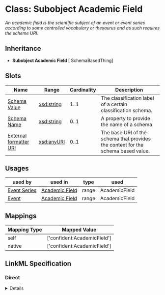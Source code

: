 # Class: Subobject Academic Field
_An academic field is the scientific subject of an event or event series according to some controlled vocabulary or thesaurus and as such requires the scheme URI._







## Inheritance
* **Subobject Academic Field** [ SchemaBasedThing]



## Slots

| Name | Range | Cardinality | Description  | 
| ---  | --- | --- | --- | 
| [Schema Value](schema_value.md) | [xsd:string](http://www.w3.org/2001/XMLSchema#string) | 1..1 | The classification label of a certain classification schema.  | 
| [Schema Name](schema_name.md) | [xsd:string](http://www.w3.org/2001/XMLSchema#string) | 0..1 | A property to provide the name of a schema.  | 
| [External formatter URI](schema_base_uri.md) | [xsd:anyURI](http://www.w3.org/2001/XMLSchema#anyURI) | 0..1 | The base URI of the schema that provides the context for the schema based value.  | 


## Usages


| used by | used in | type | used |
| ---  | --- | --- | --- |
| [Event Series](EventSeries.md) | [Academic Field](academic_field.md) | range | AcademicField |
| [Event](Event.md) | [Academic Field](academic_field.md) | range | AcademicField |












## Mappings

| Mapping Type | Mapped Value |
| ---  | ---  |
| self | ['confident:AcademicField'] |
| native | ['confident:AcademicField'] |


## LinkML Specification

<!-- TODO: investigate https://stackoverflow.com/questions/37606292/how-to-create-tabbed-code-blocks-in-mkdocs-or-sphinx -->

### Direct

<details>
```yaml
name: AcademicField
description: An academic field is the scientific subject of an event or event series
  according to some controlled vocabulary or thesaurus and as such requires the scheme
  URI.
title: Subobject Academic Field
from_schema: https://raw.githubusercontent.com/TIBHannover/ConfIDent_schema/main/src/linkml/ConfIDent_schema.yaml
mixins:
- SchemaBasedThing
slot_usage:
  schema_value:
    name: schema_value
    description: The classification label of a certain classification schema.
    range: string
    required: true

```
</details>

### Induced

<details>
```yaml
name: AcademicField
description: An academic field is the scientific subject of an event or event series
  according to some controlled vocabulary or thesaurus and as such requires the scheme
  URI.
title: Subobject Academic Field
from_schema: https://raw.githubusercontent.com/TIBHannover/ConfIDent_schema/main/src/linkml/ConfIDent_schema.yaml
mixins:
- SchemaBasedThing
slot_usage:
  schema_value:
    name: schema_value
    description: The classification label of a certain classification schema.
    range: string
    required: true
attributes:
  schema_value:
    name: schema_value
    description: The classification label of a certain classification schema.
    title: Schema Value
    from_schema: https://raw.githubusercontent.com/TIBHannover/ConfIDent_schema/main/src/linkml/ConfIDent_schema.yaml
    alias: schema_value
    owner: AcademicField
    range: string
    required: true
  schema_name:
    name: schema_name
    description: A property to provide the name of a schema.
    title: Schema Name
    from_schema: https://raw.githubusercontent.com/TIBHannover/ConfIDent_schema/main/src/linkml/ConfIDent_schema.yaml
    alias: schema_name
    owner: AcademicField
    range: string
  schema_base_uri:
    name: schema_base_uri
    description: The base URI of the schema that provides the context for the schema
      based value.
    title: External formatter URI
    from_schema: https://raw.githubusercontent.com/TIBHannover/ConfIDent_schema/main/src/linkml/ConfIDent_schema.yaml
    alias: schema_base_uri
    owner: AcademicField
    range: uriorcurie

```
</details>